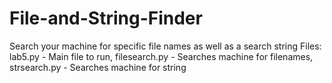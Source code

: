 # File-and-String-Finder
Search your machine for specific file names as well as a search string
Files:
  lab5.py - Main file to run,
  filesearch.py - Searches machine for filenames,
  strsearch.py - Searches machine for string
